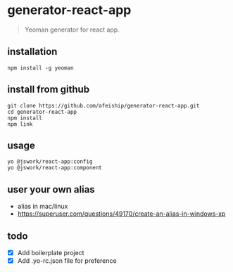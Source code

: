 # generator-react-app
> Yeoman generator for react app.

## installation
```shell
npm install -g yeoman
```

## install from github
```shell
git clone https://github.com/afeiship/generator-react-app.git
cd generator-react-app
npm install
npm link
```

## usage
```shell
yo @jswork/react-app:config
yo @jswork/react-app:component
```

## user your own alias
+ alias in mac/linux
+ https://superuser.com/questions/49170/create-an-alias-in-windows-xp

## todo
- [x] Add boilerplate project
- [x] Add .yo-rc.json file for preference
